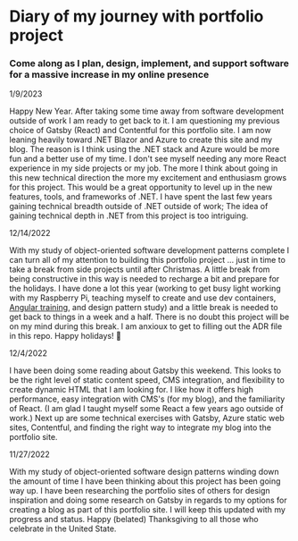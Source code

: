 # Diary of my journey with portfolio project

### Come along as I plan, design, implement, and support software for a massive increase in my online presence

1/9/2023

Happy New Year. After taking some time away from software development outside of work I am ready to get back to it. I am questioning my previous choice of Gatsby (React) and Contentful for this portfolio site. I am now leaning heavily toward .NET Blazor and Azure to create this site and my blog. The reason is I think using the .NET stack and Azure would be more fun and a better use of my time. I don't see myself needing any more React experience in my side projects or my job. The more I think about going in this new technical direction the more my excitement and enthusiasm grows for this project. This would be a great opportunity to level up in the new features, tools, and frameworks of .NET. I have spent the last few years gaining technical breadth outside of .NET outside of work; The idea of gaining technical depth in .NET from this project is too intriguing.  

12/14/2022

With my study of object-oriented software development patterns complete I can turn all of my attention to building this portfolio project ... just in time to take a break from side projects until after Christmas. A little break from being constructive in this way is needed to recharge a bit and prepare for the holidays. I have done a lot this year (working to get busy light working with my Raspberry Pi, teaching myself to create and use dev containers, [Angular training](https://github.com/kuehnd96/rocket_hackweek_Q1_2022), and design pattern study) and a little break is needed to get back to things in a week and a half. There is no doubt this project will be on my mind during this break. I am anxioux to get to filling out the ADR file in this repo. Happy holidays! 🎄 

12/4/2022

I have been doing some reading about Gatsby this weekend. This looks to be the right level of static content speed, CMS integration, and flexibility to create dynamic HTML that I am looking for. I like how it offers high performance, easy integration with CMS's (for my blog), and the familiarity of React. (I am glad I taught myself some React a few years ago outside of work.) Next up are some technical exercises with Gatsby, Azure static web sites, Contentful, and finding the right way to integrate my blog into the portfolio site.

11/27/2022

With my study of object-oriented software design patterns winding down the amount of time I have been thinking about this project has been going way up. I have been researching the portfolio sites of others for design inspiration and doing some research on Gatsby in regards to my options for creating a blog as part of this portfolio site. I will keep this updated with my progress and status. Happy (belated) Thanksgiving to all those who celebrate in the United State.

